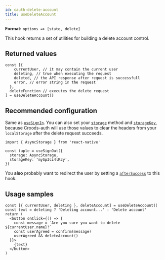 ```yaml
---
id: cauth-delete-account
title: useDeleteAccount
---
```


**Format:** `options => [state, delete]`

This hook returns a set of utilities for building a delete account control.

## Returned values

```
const [{
    currentUser, // it may contain the current user
    deleting, // true when executing the request
    deleted, // the API response after request is successfull
    error, // error string in the request
  },
  deleteFunction // executes the delete request
] = useDeleteAccount()
```

## Recommended configuration

Same as [`useSignIn`](/docs/cauth-sign-in#recommended-configuration). You can also set your [`storage`](/docs/cauth-headers#storage) method and [`storageKey`](/docs/cauth-headers#storagekey), because Croods-auth will use those values to clear the headers from your `localStorage` after the delete request succeeds.

```
import { AsyncStorage } from 'react-native'

const tuple = useSignOut({
  storage: AsyncStorage,
  storageKey: 'mySp3ci4lK3y',
})
```

You **also** probably want to redirect the user by setting a [`afterSuccess`](/docs/croods-provider-api#aftersuccess) to this hook.

## Usage samples

```
const [{ currentUser, deleting }, deleteAccount] = useDeleteAccount()
const text = deleting ? 'Deleting account...' : 'Delete account'
return (
  <button onClick={() => {
    const message = `Are you sure you want to delete ${currentUser.name}?`
    const userAgreed = confirm(message)
    userAgreed && deleteAccount()
  }}>
    {text}
  </button>
)
```
